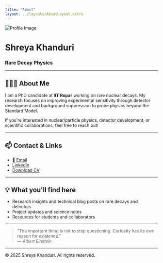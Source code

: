 ```yaml
---
title: "About"
layout: ../layouts/AboutLayout.astro
---
```


![Profile Image](/images/profile.jpg)

# Shreya Khanduri

### Rare Decay Physics

---

## 👩🏻‍🔬 About Me

I am a PhD candidate at **IIT Ropar** working on rare nuclear decays. My research focuses on improving experimental sensitivity through detector development and background suppression to probe physics beyond the Standard Model.

If you're interested in nuclear/particle physics, detector development, or scientific collaborations, feel free to reach out!

---

## 📫 Contact & Links

- 📧 [Email](mailto:shreyakhanduri187@gmail.com)
- [LinkedIn](https://www.linkedin.com/in/shreya-khanduri-a85aa3318/)
- [Download CV](/your-cv-link.pdf)

---

## 💡 What you'll find here

- Research insights and technical blog posts on rare decays and detectors
- Project updates and science notes
- Resources for students and collaborators

---

> "The important thing is not to stop questioning. Curiosity has its own reason for existence."  
> — _Albert Einstein_

---

© 2025 Shreya Khanduri. All rights reserved.
